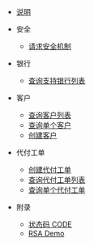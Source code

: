 * [说明](docs/virtualbank/zh-cn/README.md)

- 安全

  - [请求安全机制](docs/virtualbank/zh-cn/safety/requestSafety.md)
- 银行

  - [查询支持银行列表](docs/virtualbank/zh-cn/banks/banks.md)
- 客户

  - [查询客户列表](docs/virtualbank/zh-cn/custom/queryCustom.md)
  - [查询单个客户](docs/virtualbank/zh-cn/custom/detailCustom.md)
  - [创建客户](docs/virtualbank/zh-cn/custom/createCustom.md)
- 代付工单

  - [创建代付工单](docs/virtualbank/zh-cn/payee/createPayee.md)
  - [查询代付工单列表](docs/virtualbank/zh-cn/payee/queryPayee.md)
  - [查询单个代付工单](docs/virtualbank/zh-cn/payee/detailPayee.md)
- 附录

  - [状态码 CODE](docs/virtualbank/zh-cn/appendix/code.md)
  - [RSA Demo](docs/virtualbank/zh-cn/appendix/rsaDemo.md)